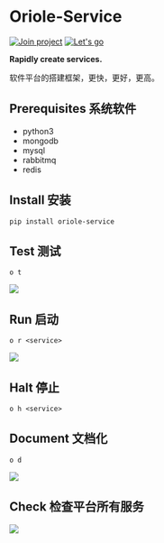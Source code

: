 Oriole-Service
==============

[![Join project](https://badges.gitter.im/zhouxiaoxiang/oriole-service.svg)](https://gitter.im/oriole-service/Lobby?utm_source=share-link&utm_medium=link&utm_campaign=share-link) [![Let's go](https://travis-ci.org/zhouxiaoxiang/oriole-service.svg?branch=master)](https://travis-ci.org/zhouxiaoxiang/oriole-service)

**Rapidly create services.**

软件平台的搭建框架，更快，更好，更高。

Prerequisites 系统软件
----------------------

-   python3
-   mongodb
-   mysql
-   rabbitmq
-   redis

Install 安装
------------

    pip install oriole-service

Test 测试
---------

    o t

![](https://github.com/zhouxiaoxiang/oriole-service/raw/master/docs/test.gif)

Run 启动
--------

    o r <service>

![](https://github.com/zhouxiaoxiang/oriole-service/raw/master/docs/run.gif)

Halt 停止
---------

    o h <service>

Document 文档化
---------------

    o d

![](https://github.com/zhouxiaoxiang/oriole-service/raw/master/docs/doc.gif)

Check 检查平台所有服务
----------------------

![](https://github.com/zhouxiaoxiang/oriole-service/raw/master/docs/check_service.gif)
